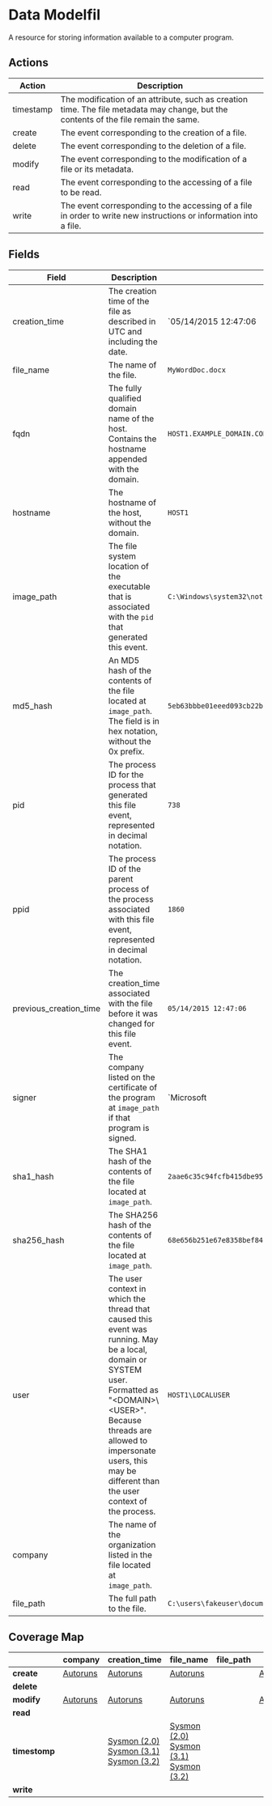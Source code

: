 # Data Modelfil
A resource for storing information available to a computer program.

## Actions

|Action|Description|
|---|---|
|timestamp|The modification of an attribute, such as creation time. The file metadata may change, but the contents of the file remain the same.|
|create|The event corresponding to the creation of a file.|
|delete|The event corresponding to the deletion of a file.|
|modify|The event corresponding to the modification of a file or its metadata.|
|read|The event corresponding to the accessing of a file to be read.|
|write|The event corresponding to the accessing of a file in order to write new instructions or information into a file.|

## Fields

|Field|Description|Example|
|---|---|---|
|creation_time|The creation time of the file as described in UTC and including the date.|`05/14/2015 12:47:06|
|file_name|The name of the file.|`MyWordDoc.docx`|
|fqdn|The fully qualified domain name of the host. Contains the hostname appended with the domain.|`HOST1.EXAMPLE_DOMAIN.COM`|
|hostname|The hostname of the host, without the domain.|`HOST1`|
|image_path|The file system location of the executable that is associated with the `pid` that generated this event.|`C:\Windows\system32\notepad.exe`|
|md5_hash|An MD5 hash of the contents of the file located at `image_path`. The field is in hex notation, without the 0x prefix.|`5eb63bbbe01eeed093cb22bb8f5acdc3`|
|pid|The process ID for the process that generated this file event, represented in decimal notation.|`738`|
|ppid|The process ID of the parent process of the process associated with this file event, represented in decimal notation.|`1860`|
|previous_creation_time|The creation_time associated with the file before it was changed for this file event.|`05/14/2015 12:47:06`|
|signer|The company listed on the certificate of the program at `image_path` if that program is signed.|`Microsoft |Corporation`
|sha1_hash|The SHA1 hash of the contents of the file located at `image_path`.|`2aae6c35c94fcfb415dbe95f408b9ce91ee846ed`|
|sha256_hash|The SHA256 hash of the contents of the file located at `image_path`.|`68e656b251e67e8358bef8483ab0d51c6619f3e7a1a9f0e75838d41ff368f728`|
|user|The user context in which the thread that caused this event was running. May be a local, domain or SYSTEM user. Formatted as "\<DOMAIN>\\\<USER>". Because threads are allowed to impersonate users, this may be different than the user context of the process.|`HOST1\LOCALUSER`|
|company|The name of the organization listed in the file located at `image_path`.
|file_path|The full path to the file.|`C:\users\fakeuser\documents\MyFile.docx`|

## Coverage Map

| | **company** | **creation_time** | **file_name** | **file_path** | **fqdn** | **hostname** | **image_path** | **md5_hash** | **pid** | **ppid** | **previous_creation_time** | **sha1_hash** | **sha256_hash** | **signer** | **user** |
| ---|---|---|---|---|---|---|---|---|---|---|---|---|---|---|---|
| **create** | [Autoruns](../sensors/autoruns.md) | [Autoruns](../sensors/autoruns.md) | [Autoruns](../sensors/autoruns.md) | | [Autoruns](../sensors/autoruns.md) | [Autoruns](../sensors/autoruns.md) | | [Autoruns](../sensors/autoruns.md) | | | | | | | |
| **delete** | | | | | | | | | | | | | | | |
| **modify** | [Autoruns](../sensors/autoruns.md) | [Autoruns](../sensors/autoruns.md) | [Autoruns](../sensors/autoruns.md) | | [Autoruns](../sensors/autoruns.md) | [Autoruns](../sensors/autoruns.md) | | [Autoruns](../sensors/autoruns.md) | | | | [Autoruns](../sensors/autoruns.md) | [Autoruns](../sensors/autoruns.md) | [Autoruns](../sensors/autoruns.md) | |
| **read** | | | | | | | | | | | | | | | |
| **timestomp** | | [Sysmon (2.0)](../sensors/sysmon_2.0.md) [Sysmon (3.1)](../sensors/sysmon_3.1.md) [Sysmon (3.2)](../sensors/sysmon_3.2.md) | [Sysmon (2.0)](../sensors/sysmon_2.0.md) [Sysmon (3.1)](../sensors/sysmon_3.1.md) [Sysmon (3.2)](../sensors/sysmon_3.2.md) | | | [Sysmon (2.0)](../sensors/sysmon_2.0.md) [Sysmon (3.1)](../sensors/sysmon_3.1.md) [Sysmon (3.2)](../sensors/sysmon_3.2.md) | [Sysmon (2.0)](../sensors/sysmon_2.0.md) [Sysmon (3.1)](../sensors/sysmon_3.1.md) [Sysmon (3.2)](../sensors/sysmon_3.2.md) | | [Sysmon (2.0)](../sensors/sysmon_2.0.md) [Sysmon (3.1)](../sensors/sysmon_3.1.md) [Sysmon (3.2)](../sensors/sysmon_3.2.md) | | [Sysmon (2.0)](../sensors/sysmon_2.0.md) [Sysmon (3.1)](../sensors/sysmon_3.1.md) [Sysmon (3.2)](../sensors/sysmon_3.2.md) | | | | [Sysmon (2.0)](../sensors/sysmon_2.0.md) [Sysmon (3.1)](../sensors/sysmon_3.1.md) [Sysmon (3.2)](../sensors/sysmon_3.2.md) |
| **write** | | | | | | | | | | | | | | | |